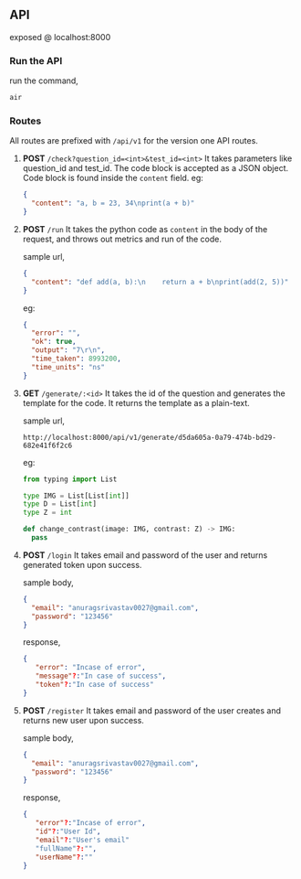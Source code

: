## API

exposed @ localhost:8000

### Run the API

run the command,

```bash
air
```

### Routes

All routes are prefixed with `/api/v1` for the version one API routes.

1. **POST** `/check?question_id=<int>&test_id=<int>`
   It takes parameters like question_id and test_id.
   The code block is accepted as a JSON object. Code block is found inside the `content` field.
   eg:

   ```json
   {
     "content": "a, b = 23, 34\nprint(a + b)"
   }
   ```

2. **POST** `/run`
   It takes the python code as `content` in the body of the request, and throws out metrics and run of the code.

   sample url,

   ```json
   {
     "content": "def add(a, b):\n    return a + b\nprint(add(2, 5))"
   }
   ```

   eg:

   ```json
   {
     "error": "",
     "ok": true,
     "output": "7\r\n",
     "time_taken": 8993200,
     "time_units": "ns"
   }
   ```

3. **GET** `/generate/:<id>`
   It takes the id of the question and generates the template for the code.
   It returns the template as a plain-text.

   sample url,

   ```
   http://localhost:8000/api/v1/generate/d5da605a-0a79-474b-bd29-682e41f6f2c6
   ```

   eg:

   ```py
   from typing import List

   type IMG = List[List[int]]
   type D = List[int]
   type Z = int

   def change_contrast(image: IMG, contrast: Z) -> IMG:
     pass
   ```

4. **POST** `/login`
   It takes email and password of the user and returns generated token upon success.

   sample body,

   ```json
   {
     "email": "anuragsrivastav0027@gmail.com",
     "password": "123456"
   }
   ```

   response,

   ```json
   {
      "error": "Incase of error",
      "message"?:"In case of success",
      "token"?:"In case of success"
   }
   ```

5. **POST** `/register`
   It takes email and password of the user creates and returns new user upon success.

   sample body,

   ```json
   {
     "email": "anuragsrivastav0027@gmail.com",
     "password": "123456"
   }
   ```

   response,

   ```json
   {
      "error"?:"Incase of error",
      "id"?:"User Id",
      "email"?:"User's email"
      "fullName"?:"",
      "userName"?:""
   }
   ```
